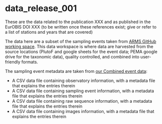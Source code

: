 # data_release_001

These are the data related to the publication XXX and as published in the EurOBIS DOI XXX (to be written once these references exist; give or refer to a list of stations and years that are covered)

The data here are a subset of the sampling events taken from [ARMS GitHub working space](https://github.com/arms-mbon/data_workspace). This data workspace is where data are harvested from the source locations (PlutoF and google sheets for the event data; PEMA google drive for the taxonomic data), quality controlled, and combined into user-friendly formats. 

The sampling event metadata are taken from [our Combined event data](https://github.com/arms-mbon/data_workspace/tree/main/QualityControlledData/Combined): 
* A CSV data file containing observatory information, with a metadata file that explains the entries therein
* A CSV data file containing sampling event information, with a metadata file that explains the entries therein
* A CSV data file containing raw sequence information, with a metadata file that explains the entries therein
* A CSV data file containing images information, with a metadata file that explains the entries therein

 




